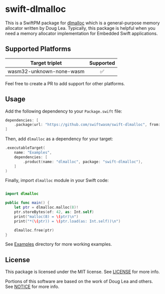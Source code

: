 # swift-dlmalloc

This is a SwiftPM package for [dlmalloc](https://gee.cs.oswego.edu/dl/html/malloc.html) which is a general-purpose memory allocator written by Doug Lea.
Typically, this package is helpful when you need a memory allocator implementation for Embedded Swift applications.

## Supported Platforms

| Target triplet | Supported |
|----------------|:---------:|
| wasm32-unknown-none-wasm | ✅ |

Feel free to create a PR to add support for other platforms.

## Usage

Add the following dependency to your `Package.swift` file:

```swift
dependencies: [
    .package(url: "https://github.com/swiftwasm/swift-dlmalloc", from: "0.1.0"),
]
```

Then, add `dlmalloc` as a dependency for your target:

```swift
.executableTarget(
    name: "Examples",
    dependencies: [
        .product(name: "dlmalloc", package: "swift-dlmalloc"),
    ]
)
```

Finally, import `dlmalloc` module in your Swift code:

```swift

import dlmalloc

public func main() {
    let ptr = dlmalloc.malloc(8)!
    ptr.storeBytes(of: 42, as: Int.self)
    print("malloc(8) = \(ptr)\n")
    print("*(\(ptr)) = \(ptr.load(as: Int.self))\n")

    dlmalloc.free(ptr)
}
```

See [Examples](Examples) directory for more working examples.

## License

This package is licensed under the MIT license. See [LICENSE](LICENSE) for more info.

Portions of this software are based on the work of Doug Lea and others. See [NOTICE](NOTICE) for more info.

